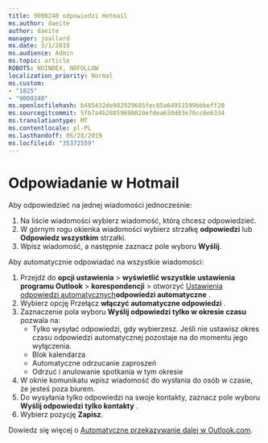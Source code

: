 ```yaml
---
title: 9000240 odpowiedzi Hotmail
ms.author: daeite
author: daeite
manager: joallard
ms.date: 3/1/2019
ms.audience: Admin
ms.topic: article
ROBOTS: NOINDEX, NOFOLLOW
localization_priority: Normal
ms.custom:
- "1825"
- "9000240"
ms.openlocfilehash: b485432de902929685fec85a64951599bbbeff20
ms.sourcegitcommit: 5fb7a4b28859690020efdea630d03e70cc0e6334
ms.translationtype: MT
ms.contentlocale: pl-PL
ms.lasthandoff: 06/28/2019
ms.locfileid: "35372559"
---
```

# <a name="replying-in-outlookcom"></a>Odpowiadanie w Hotmail

Aby odpowiedzieć na jednej wiadomości jednocześnie:

1. Na liście wiadomości wybierz wiadomość, którą chcesz odpowiedzieć.
2. W górnym rogu okienka wiadomości wybierz strzałkę **odpowiedzi** lub **Odpowiedz wszystkim** strzałki.
3. Wpisz wiadomość, a następnie zaznacz pole wyboru **Wyślij**.

Aby automatycznie odpowiadać na wszystkie wiadomości:

1. Przejdź do **opcji ustawienia** > **wyświetlić wszystkie ustawienia programu Outlook** > **korespondencji** > otworzyć [Ustawienia odpowiedzi automatycznych](https://outlook.live.com/mail/options/mail/automaticReplies)**odpowiedzi automatyczne** .
2. Wybierz opcję Przełącz **włączyć automatyczne odpowiedzi** .
3. Zaznaczenie pola wyboru **Wyślij odpowiedzi tylko w okresie czasu** pozwala na:
    - Tylko wysyłać odpowiedzi, gdy wybierzesz. Jeśli nie ustawisz okres czasu odpowiedzi automatycznej pozostaje na do momentu jego wyłączenia.
    - Blok kalendarza
    - Automatyczne odrzucanie zaproszeń
    - Odrzuć i anulowanie spotkania w tym okresie
4. W oknie komunikatu wpisz wiadomość do wysłania do osób w czasie, że jesteś poza biurem.
5. Do wysyłania tylko odpowiedzi na swoje kontakty, zaznacz pole wyboru **Wyślij odpowiedzi tylko kontakty** .
6. Wybierz pozycję **Zapisz**.

Dowiedz się więcej o [Automatyczne przekazywanie dalej w Outlook.com](https://support.office.com/article/14614626-9855-48dc-a986-dec81d07b1a0).